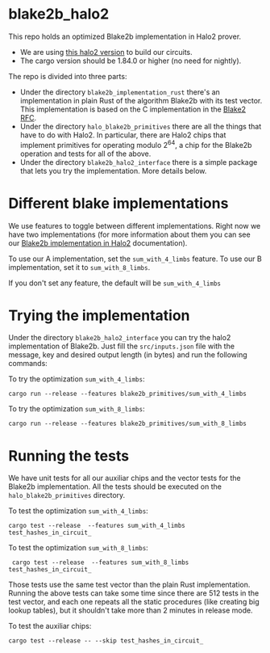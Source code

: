 # blake2b_halo2
This repo holds an optimized Blake2b implementation in Halo2 prover.

* We are using [this halo2 version](https://github.com/input-output-hk/halo2) to build our circuits.
* The cargo version should be 1.84.0 or higher (no need for nightly).

The repo is divided into three parts:
* Under the directory ```blake2b_implementation_rust``` there's an implementation in plain Rust of the algorithm Blake2b with its test vector. This implementation is based on the C implementation in the [Blake2 RFC](https://datatracker.ietf.org/doc/html/rfc7693.html).
* Under the directory ```halo_blake2b_primitives``` there are all the things that have to do with Halo2. In particular, there are Halo2 chips that implement primitives for operating modulo $2^{64}$, a chip for the Blake2b operation and tests for all of the above.
* Under the directory ```blake2b_halo2_interface``` there is a simple package that lets you try the implementation. More details below.   


# Different blake implementations

We use features to toggle between different implementations. Right now we have two implementations (for more information about them you can see our [Blake2b implementation in Halo2](https://hackmd.io/@BjOWve_hTxGZidE1ii0HJg/HkVu20JFkx) documentation).

To use our A implementation, set the `sum_with_4_limbs` feature. To use our B implementation, set it to `sum_with_8_limbs`.

If you don't set any feature, the default will be `sum_with_4_limbs`

# Trying the implementation
Under the directory ```blake2b_halo2_interface``` you can try the halo2 implementation of Blake2b.
Just fill the ```src/inputs.json``` file with the message, key and desired output length (in bytes) and run the following commands:

To try the optimization `sum_with_4_limbs`: 

```cargo run --release --features blake2b_primitives/sum_with_4_limbs```

To try the optimization `sum_with_8_limbs`:

```cargo run --release --features blake2b_primitives/sum_with_8_limbs```


# Running the tests

We have unit tests for all our auxiliar chips and the vector tests for the Blake2b implementation. All the tests should be executed on the ```halo_blake2b_primitives``` directory.

To test the optimization `sum_with_4_limbs`:

```cargo test --release  --features sum_with_4_limbs test_hashes_in_circuit_```

To test the optimization `sum_with_8_limbs`:

``` cargo test --release  --features sum_with_8_limbs test_hashes_in_circuit_```

Those tests use the same test vector than the plain Rust implementation. Running the above tests can take some time since there are 512 tests in the test vector, and each one repeats all the static procedures (like creating big lookup tables), but it shouldn't take more than 2 minutes in release mode.

To test the auxiliar chips:

```cargo test --release -- --skip test_hashes_in_circuit_```
